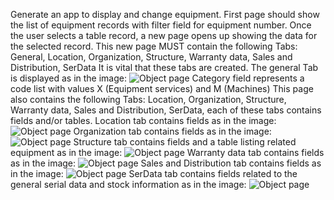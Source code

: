 Generate an app to display and change equipment. First page should show the list of equipment records with filter field for equipment number.
Once the user selects a table record, a new page  opens up showing the data for the selected record. 
This new page MUST contain the following Tabs: General, Location, Organization, Structure, Warranty data, Sales and Distribution, SerData
It is vital that these tabs are created.
The general Tab is displayed as in the image:
![Object page](old_ui1.jpeg)
Category field represents a code list with values X (Equipment services) and M (Machines)
This page also contains the following Tabs: Location, Organization, Structure, Warranty data, Sales and Distribution, SerData, each of these tabs contains fields and/or tables.
Location tab contains fields as in the image: 
![Object page](old_ui2.jpeg)
Organization tab contains fields as in the image: 
![Object page](old_ui3.jpeg)
Structure tab contains fields and a table listing related equipment as in the image: 
![Object page](old_ui4.jpeg)
Warranty data tab contains fields as in the image: 
![Object page](old_ui5.jpeg)
Sales and Distribution tab contains fields as in the image: 
![Object page](old_ui6.jpeg)
SerData tab contains fields related to the general serial data and stock information as in the image: 
![Object page](old_ui7.jpeg)
